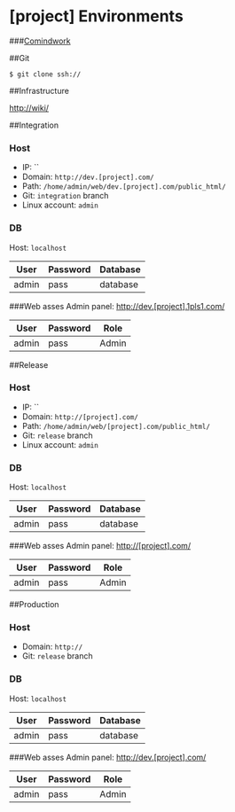 # [project] Environments
###[Comindwork]()

##Git
	
	$ git clone ssh://

##Infrastructure

[http://wiki/]()


##Integration
### Host
* IP: ``
* Domain: `http://dev.[project].com/`
* Path: `/home/admin/web/dev.[project].com/public_html/`
* Git: `integration` branch
* Linux account: `admin`

### DB
Host: `localhost`

| User  | Password | Database |
| ----- | -------- | -------- |
| admin | pass | database


###Web asses
Admin panel: [http://dev.[project].1pls1.com/](http://dev.[project].1pls1.com/)

| User | Password | Role |
| ---- | -------- | ---- |
| admin | pass | Admin


##Release
### Host
* IP: ``
* Domain: `http://[project].com/`
* Path: `/home/admin/web/[project].com/public_html/`
* Git: `release` branch
* Linux account: `admin`

### DB
Host: `localhost`

| User  | Password | Database |
| ----- | -------- | -------- |
| admin | pass | database


###Web asses
Admin panel: [http://[project].com/](http://[project].com/)

| User | Password | Role |
| ---- | -------- | ---- |
| admin | pass | Admin



##Production
### Host
* Domain: `http://`
* Git: `release` branch

### DB
Host: `localhost`

| User  | Password | Database |
| ----- | -------- | -------- |
| admin | pass | database


###Web asses
Admin panel: [http://dev.[project].com/](http://dev.[project].1pls1.com/)

| User | Password | Role |
| ---- | -------- | ---- |
| admin | pass | Admin

